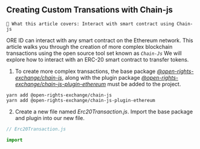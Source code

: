 ## Creating Custom Transations with Chain-js

```text
📢 What this article covers: Interact with smart contract using Chain-js
```

ORE ID can interact with any smart contract on the Ethereum network. This article walks you through the creation of more complex blockchain transactions using the open source tool set known as *```Chain-Js```*  We will explore how to interact with an ERC-20 smart contract to transfer tokens.

1. To create more complex transactions, the base package [*@open-rights-exchange/chain-js*](https://www.npmjs.com/package/@open-rights-exchange/chain-js), along with the plugin package [*@open-rights-exchange/chain-js-plugin-ethereum*](https://www.npmjs.com/package/@open-rights-exchange/chain-js-plugin-ethereum) must be added to the project.

```plaintext
yarn add @open-rights-exchange/chain-js
yarn add @open-rights-exchange/chain-js-plugin-ethereum
```

2. Create a new file named *Erc20Transaction.js*.  Import the base package and plugin into our new file.

```jsx
// Erc20Transaction.js

import 

```